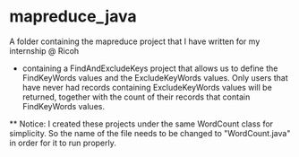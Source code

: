 # mapreduce_java
A folder containing the mapreduce project that I have written for my internship @ Ricoh


* containing a FindAndExcludeKeys project that allows us to define the FindKeyWords values and the ExcludeKeyWords values. Only users that have never had records containing ExcludeKeyWords values will be returned, together with the count of their records that contain FindKeyWords values. 


** Notice: I created these projects under the same WordCount class for simplicity. So the name of the file needs to be changed to "WordCount.java" in order for it to run properly. 
